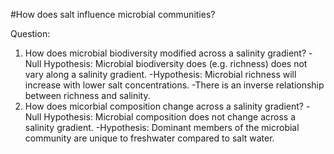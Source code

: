 #How does salt influence microbial communities? 

Question: 

1. How does microbial biodiversity modified across a salinity gradient?
	-Null Hypothesis: Microbial biodiversity does (e.g. richness) does not vary along a salinity gradient.
	-Hypothesis: Microbial richness will increase with lower salt concentrations.
		-There is an inverse relationship between richness and salinity.
2. How does micorbial composition change across a salinity gradient?
	-Null Hypothesis: Microbial composition does not change across a salinity gradient.
	-Hypothesis: Dominant members of the microbial community are unique to freshwater compared to salt water.

